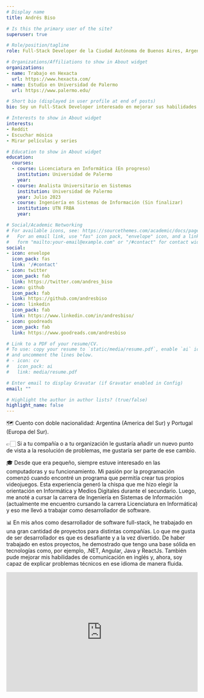 ```yaml
---
# Display name
title: Andrés Biso

# Is this the primary user of the site?
superuser: true

# Role/position/tagline
role: Full-Stack Developer de la Ciudad Autónoma de Buenos Aires, Argentina

# Organizations/Affiliations to show in About widget
organizations:
- name: Trabajo en Hexacta
  url: https://www.hexacta.com/
- name: Estudio en Universidad de Palermo
  url: https://www.palermo.edu/

# Short bio (displayed in user profile at end of posts)
bio: Soy un Full-Stack Developer interesado en mejorar sus habilidades en programación

# Interests to show in About widget
interests:
- Reddit
- Escuchar música
- Mirar películas y series

# Education to show in About widget
education:
  courses:
  - course: Licenciatura en Informática (En progreso)
    institution: Universidad de Palermo
    year:
  - course: Analista Universitario en Sistemas
    institution: Universidad de Palermo
    year: Julio 2023
  - course: Ingeniería en Sistemas de Información (Sin finalizar)
    institution: UTN FRBA
    year:

# Social/Academic Networking
# For available icons, see: https://sourcethemes.com/academic/docs/page-builder/#icons
#   For an email link, use "fas" icon pack, "envelope" icon, and a link in the
#   form "mailto:your-email@example.com" or "/#contact" for contact widget.
social:
- icon: envelope
  icon_pack: fas
  link: '/#contact'
- icon: twitter
  icon_pack: fab
  link: https://twitter.com/andres_biso
- icon: github
  icon_pack: fab
  link: https://github.com/andresbiso
- icon: linkedin
  icon_pack: fab
  link: https://www.linkedin.com/in/andresbiso/
- icon: goodreads
  icon_pack: fab
  link: https://www.goodreads.com/andresbiso

# Link to a PDF of your resume/CV.
# To use: copy your resume to `static/media/resume.pdf`, enable `ai` icons in `params.toml`, 
# and uncomment the lines below.
# - icon: cv
#   icon_pack: ai
#   link: media/resume.pdf

# Enter email to display Gravatar (if Gravatar enabled in Config)
email: ""

# Highlight the author in author lists? (true/false)
highlight_name: false
---
```


🗺 Cuento con doble nacionalidad: Argentina (America del Sur) y Portugal (Europa del Sur).

👉🏻 Si a tu compañía o a tu organización le gustaría añadir un nuevo punto de vista a la resolución de problemas, me gustaría ser parte de ese cambio.

🎓 Desde que era pequeño, siempre estuve interesado en las computadoras y su funcionamiento. Mi pasión por la programación comenzó cuando encontré un programa que permitía crear tus propios videojuegos. Esta experiencia generó la chispa que me hizo elegir la orientación en Informática y Medios Digitales durante el secundario. Luego, me anoté a cursar la carrera de Ingeniería en Sistemas de Información (actualmente me encuentro cursando la carrera Licenciatura en Informática) y eso me llevó a trabajar como desarrollador de software.

📊 En mis años como desarrollador de software full-stack, he trabajado en una gran cantidad de proyectos para distintas compañías. Lo que me gusta de ser desarrollador es que es desafiante y a la vez divertido. De haber trabajado en estos proyectos, he demostrado que tengo una base sólida en tecnologías como, por ejemplo, .NET, Angular, Java y ReactJs. También pude mejorar mis habilidades de comunicación en inglés y, ahora, soy capaz de explicar problemas técnicos en ese idioma de manera fluida.

<style>
.video-container { 
  position: relative; 
  padding-bottom: 56.25%; 
  padding-top: 30px; 
  height: 0; 
  overflow: hidden; 
}

.video-container iframe, .video-container object, .video-container embed { 
  position: absolute; 
  top: 0; 
  left: 0; 
  width: 100%; 
  height: 100%;
}
</style>

<div class="video-container">
  <iframe
  width="560"
  height="315"
  src="https://www.youtube.com/embed/v8l0_ZekrRE" frameborder="0"
  allow="accelerometer; autoplay; encrypted-media; gyroscope; picture-in-picture"
  allowfullscreen>
  </iframe>
</div>
